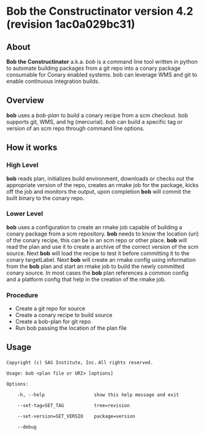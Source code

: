 Bob the Constructinator version 4.2 (revision 1ac0a029bc31)
==============================================================

About
-----

**Bob the Constructinator** a.k.a. *bob* is a command line tool written in python to automate building packages from a git repo into a conary package consumable for Conary enabled systems. bob can leverage WMS and git to enable continuous integration builds.

Overview
---------

**bob** uses a *bob-plan* to build a conary recipe from a scm checkout. bob supports git, WMS, and hg (mercurial). *bob* can build a specific tag or version of an scm repo through command line options.

How it works
-------------

### High Level

**bob** reads plan, initializes build environment, downloads or checks out the appropriate version of the repo, creates an rmake job for the package, kicks off the job and monitors the output, upon completion **bob** will commit the built binary to the conary repo.

### Lower Level

**bob** uses a configuration to create an rmake job capable of building a conary package from a scm repository. **bob** needs to know the location (uri) of the conary recipe, this can be in an scm repo or other place. **bob** will read the plan and use it to create a archive of the correct version of the scm source. Next **bob** will load the recipe to test it before committing it to the conary targetLabel. Next **bob** will create an rmake config using information from the **bob** plan and start an rmake job to build the newly committed conary source. In most cases the **bob** plan references a common config and a platform config that help in the creation of the rmake job.

### Procedure

* Create a git repo for source
* Create a conary recipe to build source
* Create a bob-plan for git repo
* Run bob passing the location of the plan file




Usage
------

`Copyright (c) SAS Institute, Inc.`
`All rights reserved.`

`Usage: bob <plan file or URI> [options]`

`Options:`

`    -h, --help                  show this help message and exit`

`    --set-tag=SET_TAG           tree=revision`

`    --set-version=SET_VERSIO    package=version`

`    --debug`
